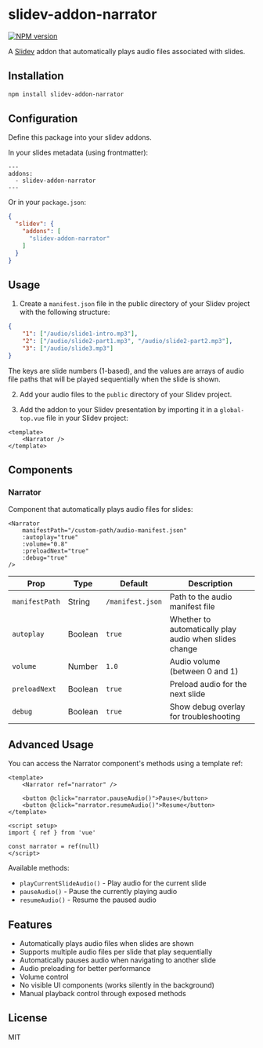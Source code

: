# slidev-addon-narrator

[![NPM version](https://img.shields.io/npm/v/slidev-addon-narrator?color=3AB9D4&label=)](https://www.npmjs.com/package/slidev-addon-narrator)

A [Slidev](https://github.com/slidevjs/slidev) addon that automatically plays audio files associated with slides.

## Installation

```bash
npm install slidev-addon-narrator
```

## Configuration

Define this package into your slidev addons.

In your slides metadata (using frontmatter):
```
---
addons:
  - slidev-addon-narrator
---
```

Or in your `package.json`:
```json
{
  "slidev": {
    "addons": [
      "slidev-addon-narrator"
    ]
  }
}
```

## Usage

1. Create a `manifest.json` file in the public directory of your Slidev project with the following structure:

```json
{
    "1": ["/audio/slide1-intro.mp3"],
    "2": ["/audio/slide2-part1.mp3", "/audio/slide2-part2.mp3"],
    "3": ["/audio/slide3.mp3"]
}
```

The keys are slide numbers (1-based), and the values are arrays of audio file paths that will be played sequentially when the slide is shown.

2. Add your audio files to the `public` directory of your Slidev project.

3. Add the addon to your Slidev presentation by importing it in a `global-top.vue` file in your Slidev project:

```vue
<template>
    <Narrator />
</template>
```

## Components

### Narrator

Component that automatically plays audio files for slides:

```vue
<Narrator 
    manifestPath="/custom-path/audio-manifest.json" 
    :autoplay="true" 
    :volume="0.8"
    :preloadNext="true"
    :debug="true"
/>
```

| Prop | Type | Default | Description |
|------|------|---------|-------------|
| `manifestPath` | String | `/manifest.json` | Path to the audio manifest file |
| `autoplay` | Boolean | `true` | Whether to automatically play audio when slides change |
| `volume` | Number | `1.0` | Audio volume (between 0 and 1) |
| `preloadNext` | Boolean | `true` | Preload audio for the next slide |
| `debug` | Boolean | `true` | Show debug overlay for troubleshooting |

## Advanced Usage

You can access the Narrator component's methods using a template ref:

```vue
<template>
    <Narrator ref="narrator" />
    
    <button @click="narrator.pauseAudio()">Pause</button>
    <button @click="narrator.resumeAudio()">Resume</button>
</template>

<script setup>
import { ref } from 'vue'

const narrator = ref(null)
</script>
```

Available methods:
- `playCurrentSlideAudio()` - Play audio for the current slide
- `pauseAudio()` - Pause the currently playing audio
- `resumeAudio()` - Resume the paused audio

## Features

- Automatically plays audio files when slides are shown
- Supports multiple audio files per slide that play sequentially
- Automatically pauses audio when navigating to another slide
- Audio preloading for better performance
- Volume control
- No visible UI components (works silently in the background)
- Manual playback control through exposed methods

## License

MIT 